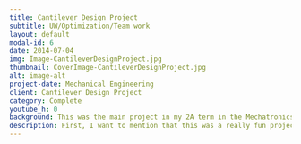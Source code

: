 ```yaml
---
title: Cantilever Design Project
subtitle: UW/Optimization/Team work 
layout: default
modal-id: 6
date: 2014-07-04
img: Image-CantileverDesignProject.jpg
thumbnail: CoverImage-CantileverDesignProject.jpg
alt: image-alt
project-date: Mechanical Engineering
client: Cantilever Design Project
category: Complete
youtube_h: 0
background: This was the main project in my 2A term in the Mechatronics Engineering program at the University of Waterloo. It was a 3 person team competition on which design has the best weight to payload ratio.
description: First, I want to mention that this was a really fun project and our team really put the time into going above and beyond. So the challenge was simple, we were given material (specific wooden pins and plates) to use to design a cantilever that spans 30 cm with 4 anchor point on a wall. The real challenge was to use force analysis and failure mode calculations to find and build the best design. We started by creating a general structure for the bridge and wrote some MATLAB code to calculate the solution to the equation that described the bridge. With the way we modeled the problem, we could keep improving the weight to payload ratio by using more material. We were limited in the materials that were given to us, so we used all of it make the heaviest (double the weight of any cantilever in the competition) cantilever that was able to carry more than 20 kg at a reach of 30 cm and came in at 3rd place. But, one catch to the result was that we were actually stopped by the professor during the competition because our cantilever was so strong that the test bench broke before the cantilever did (our demo was scheduled last because of this reason!). Overall the project was a lot of fun and although we didn’t win the 1st place, we were the only group that broke the test bench and was forced to stop so I consider that an awesome win! There is a detailed report on this project, if anyone wants to take a look!
---
```

